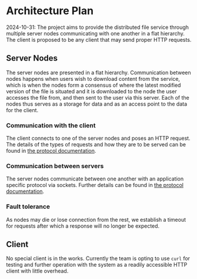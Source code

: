 # Architecture Plan
2024-10-31: The project aims to provide the distributed file service through
multiple server nodes communicating with one another in a flat hierarchy. The
client is proposed to be any client that may send proper HTTP requests.


## Server Nodes
The server nodes are presented in a flat hierarchy. Communication between nodes
happens when users wish to download content from the service, which is when the
nodes form a consensus of where the latest modified version of the file is
situated and it is downloaded to the node the user accesses the file from, and
then sent to the user via this server. Each of the nodes thus serves as a
storage for data and as an access point to the data for the client.

### Communication with the client
The client connects to one of the server nodes and poses an HTTP request. The
details of the types of requests and how they are to be served can be found
in [the protocol documentation](protocol.md).

### Communication between servers
The server nodes communicate between one another with an application specific
protocol via sockets. Further details can be found in
[the protocol documentation](protocol.md).

### Fault tolerance
As nodes may die or lose connection from the rest, we establish a timeout for
requests after which a response will no longer be expected.

## Client
No special client is in the works. Currently the team is opting to use `curl`
for testing and further operation with the system as a readily accessible
HTTP client with little overhead.
